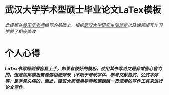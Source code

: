 # 武汉大学学术型硕士毕业论文LaTex模板

###### 此模板在[黄正华老师](http://aff.whu.edu.cn/huangzh/)编写的基础上，根据[武汉大学研究生院规定](https://gs.whu.edu.cn/info/1026/1096.htm)以及课题组写作习惯做了相应修改

# 个人心得

##### LaTex书写规则很容易上手，如果有较好的模板，使用其书写论文是非常省心省力的。但是如果模板需要做相应修改（不限于修改字体、参考文献格式、公式字体等）是非常头痛的，因此，建议大家使用导师和课题组一贯使用的写作工具来进行论文写作。
